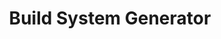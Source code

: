 ---
layout: tag-list
type: tag
title: Build System Generator
slug: build system generator
category: study
sidebar: false
description: >
   CMAKE & PREMake
---
